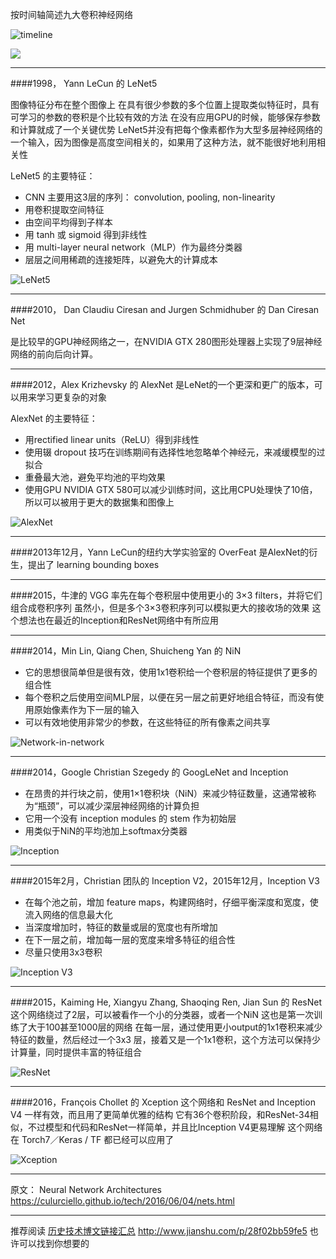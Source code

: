 
按时间轴简述九大卷积神经网络

![timeline](http://upload-images.jianshu.io/upload_images/1667471-46a07fd0b60e1270.png?imageMogr2/auto-orient/strip%7CimageView2/2/w/1240)

![](http://upload-images.jianshu.io/upload_images/1667471-5c5a3402912cc140.png?imageMogr2/auto-orient/strip%7CimageView2/2/w/1240)

---

####1998， Yann LeCun 的 LeNet5

图像特征分布在整个图像上
在具有很少参数的多个位置上提取类似特征时，具有可学习的参数的卷积是个比较有效的方法
在没有应用GPU的时候，能够保存参数和计算就成了一个关键优势
LeNet5并没有把每个像素都作为大型多层神经网络的一个输入，因为图像是高度空间相关的，如果用了这种方法，就不能很好地利用相关性

LeNet5 的主要特征：

- CNN 主要用这3层的序列： convolution, pooling, non-linearity
- 用卷积提取空间特征
- 由空间平均得到子样本
- 用 tanh 或 sigmoid 得到非线性
- 用 multi-layer neural network（MLP）作为最终分类器
- 层层之间用稀疏的连接矩阵，以避免大的计算成本


![LeNet5](http://upload-images.jianshu.io/upload_images/1667471-bb358912d7d626ae.png?imageMogr2/auto-orient/strip%7CimageView2/2/w/1240)

---

####2010， Dan Claudiu Ciresan and Jurgen Schmidhuber 的 Dan Ciresan Net 

是比较早的GPU神经网络之一，在NVIDIA GTX 280图形处理器上实现了9层神经网络的前向后向计算。

---

####2012，Alex Krizhevsky 的  AlexNet 
是LeNet的一个更深和更广的版本，可以用来学习更复杂的对象

AlexNet 的主要特征：

- 用rectified linear units（ReLU）得到非线性
- 使用辍 dropout 技巧在训练期间有选择性地忽略单个神经元，来减缓模型的过拟合
- 重叠最大池，避免平均池的平均效果
- 使用GPU NVIDIA GTX 580可以减少训练时间，这比用CPU处理快了10倍，所以可以被用于更大的数据集和图像上


![AlexNet](http://upload-images.jianshu.io/upload_images/1667471-bb2130339b8ca526.png?imageMogr2/auto-orient/strip%7CimageView2/2/w/1240)

---

####2013年12月，Yann LeCun的纽约大学实验室的 OverFeat
是AlexNet的衍生，提出了 learning bounding boxes

---

####2015，牛津的 VGG
率先在每个卷积层中使用更小的 3×3 filters，并将它们组合成卷积序列
虽然小，但是多个3×3卷积序列可以模拟更大的接收场的效果
这个想法也在最近的Inception和ResNet网络中有所应用

---

####2014，Min Lin, Qiang Chen, Shuicheng Yan 的 NiN
- 它的思想很简单但是很有效，使用1x1卷积给一个卷积层的特征提供了更多的组合性
- 每个卷积之后使用空间MLP层，以便在另一层之前更好地组合特征，而没有使用原始像素作为下一层的输入
- 可以有效地使用非常少的参数，在这些特征的所有像素之间共享

![Network-in-network](http://upload-images.jianshu.io/upload_images/1667471-c870e61cf15f3632.png?imageMogr2/auto-orient/strip%7CimageView2/2/w/1240)

---

####2014，Google Christian Szegedy 的 GoogLeNet and Inception
- 在昂贵的并行块之前，使用1×1卷积块（NiN）来减少特征数量，这通常被称为“瓶颈”，可以减少深层神经网络的计算负担
- 它用一个没有 inception modules 的 stem 作为初始层
- 用类似于NiN的平均池加上softmax分类器

![Inception](http://upload-images.jianshu.io/upload_images/1667471-b2d0bb3be86aea17.png?imageMogr2/auto-orient/strip%7CimageView2/2/w/1240)

---

####2015年2月，Christian 团队的 Inception V2，2015年12月，Inception V3
- 在每个池之前，增加  feature maps，构建网络时，仔细平衡深度和宽度，使流入网络的信息最大化
- 当深度增加时，特征的数量或层的宽度也有所增加
- 在下一层之前，增加每一层的宽度来增多特征的组合性
- 尽量只使用3x3卷积



![Inception V3](http://upload-images.jianshu.io/upload_images/1667471-6f6faf9e9e5f5140.png?imageMogr2/auto-orient/strip%7CimageView2/2/w/1240)

---

####2015，Kaiming He, Xiangyu Zhang, Shaoqing Ren, Jian Sun 的 ResNet
这个网络绕过了2层，可以被看作一个小的分类器，或者一个NiN
这也是第一次训练了大于100甚至1000层的网络
在每一层，通过使用更小output的1x1卷积来减少特征的数量，然后经过一个3x3 层，接着又是一个1x1卷积，这个方法可以保持少计算量，同时提供丰富的特征组合

![ResNet](http://upload-images.jianshu.io/upload_images/1667471-97ef057d00cc687f.png?imageMogr2/auto-orient/strip%7CimageView2/2/w/1240)

---

####2016，François Chollet 的 Xception
这个网络和 ResNet and Inception V4 一样有效，而且用了更简单优雅的结构
它有36个卷积阶段，和ResNet-34相似，不过模型和代码和ResNet一样简单，并且比Inception V4更易理解
这个网络在 Torch7／Keras / TF 都已经可以应用了


![Xception](http://upload-images.jianshu.io/upload_images/1667471-f4965a943c4fd2a8.png?imageMogr2/auto-orient/strip%7CimageView2/2/w/1240)


---

原文：
Neural Network Architectures
https://culurciello.github.io/tech/2016/06/04/nets.html


---

推荐阅读 [历史技术博文链接汇总](http://www.jianshu.com/p/28f02bb59fe5)
http://www.jianshu.com/p/28f02bb59fe5
也许可以找到你想要的
